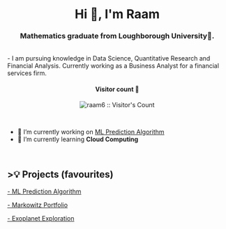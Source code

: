 <h1 align="center">Hi 👋, I'm Raam</h1>
<h3 align="center">Mathematics graduate from Loughborough University🌟.</h3>
<br>
- I am pursuing knowledge in Data Science, Quantitative Research and Financial Analysis. Currently working as a Business Analyst for a financial services firm. 

<h4 align="center">Visitor count 👀</h4>
<p align="center"><img src="https://profile-counter.glitch.me/{raam6}/count.svg" alt="raam6 :: Visitor's Count" /></p>
<br/>

- 🔭 I’m currently working on [ML Prediction Algorithm](https://github.com/raam6/ML_Prediction_TaLib)
- 🌱 I’m currently learning **Cloud Computing** 

<br> 
<h2> >💡 Projects (favourites)</h2>
<p><a href="https://github.com/raam6/ML_Prediction_TaLib">- ML Prediction Algorithm</a>
<p><a href="https://github.com/raam6/MarkowitzPortfolio">- Markowitz Portfolio</a>
<p><a href="https://github.com/raam6/ExoplanetExplorationML">- Exoplanet Exploration</a>
